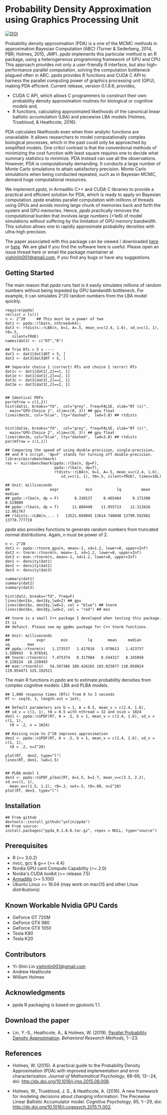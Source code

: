 # Probability Density Approximation using Graphics Processing Unit 

[![DOI](https://zenodo.org/badge/95934306.svg)](https://zenodo.org/badge/latestdoi/95934306)

Probability density approximation (PDA) is a one of the MCMC methods in approximation Bayesian Computation (ABC) (Turner & Sederberg, 2014, PBR; Holmes, 2015, JMP). _ppda_ implements this particular method is an R package, using a heterogeneous programming framework of GPU and CPU. This approach provides not only a user-friendly R interface, but also high-performance parallel computation, solving the computation bottleneck plagued often in ABC.  _ppda_ provides R functions and CUDA C API to harness the parallel computing power of graphics processing unit (GPU), making PDA efficient. Current release, version 0.1.8.6, 
provides,

  * CUDA C API, which allows C programmers to construct their own 
  probability density approximation routines for biological or cognitive 
  models and,
  * R functions, calculating approximated likelihoods of the canonical linear 
  ballistic accumulation (LBA) and piecewise LBA models 
  (Holmes, Trueblood, & Heathcote, 2016).  

PDA calculates likelihoods even when their analytic functions are 
unavailable.  It allows researchers to model computationally complex 
biological processes, which in the past could only be approached by simplified 
models. One criticl contrast is that the conventional methods of  
minimizing the cost function with least square requires one to decide what 
summary statistics to minimize. PDA instead can use all the observations. 
However, PDA is computationally demanding.  It conducts a large number 
of Monte Carlo simulations to attain satisfactory precision. Monte Carlo 
simulations when being conducted repeated, such as in Bayesian MCMC, demand 
huge computational resources. 

We implement _ppda_, in Armadillo C++ and CUDA C libraries to provide
a practical and efficient solution for PDA, which is ready to apply on 
Bayesian computation. _ppda_ enables parallel computation with millions of
threads using GPUs and avoids moving large chunk of memories back and forth 
the system and GPU memories. Hence, _ppda_ practically removes the computational
burden that involves large numbers (>1e6) of model simulations without 
suffering by the limitation of GPU memory bandwidth. This solution allows one to
rapidly approximate probability densities with ultra-high precision.

The paper associated with this package can be viewed / downloaded 
[here](http://link.springer.com/article/10.3758/s13428-018-1153-1) or [here](https://rdcu.be/bPYrT). We are glad if you find the software here is 
useful.  Please open an issue thread here or email the package maintainer at <yishinlin001@gmail.com>, if you find any bugs or have any suggestions.  

## Getting Started

The main reason that _ppda_ runs fast is it easily simulates millions of 
random numbers without being impeded by GPU bandwidth bottleneck. For example, 
it can simulates 2^20 random numbers from the LBA model quickly. 

```
require(ppda)
rm(list = ls())
n <- 2^20     ## This must be a power of two
dat1 <- ppda::rlba(n, nthread=64);  
dat3 <- rtdists::rLBA(n, b=1, A=.5, mean_v=c(2.4, 1.6), sd_v=c(1, 1), t0=.5, 
   silent=TRUE)
names(dat3) <- c("RT","R")

## Trim RTs > 5 s ----
dat1 <- dat1[dat1$RT < 5, ]
dat3 <- dat3[dat3$RT < 5, ]

## Separate choice 1 (correct) RTs and choice 2 (error) RTs
dat1c <- dat1[dat1[,2]==1, 1]
dat1e <- dat1[dat1[,2]==2, 1]
dat3c <- dat3[dat3[,2]==1, 1]
dat3e <- dat3[dat3[,2]==2, 1]


## Identical PDFs
par(mfrow = c(1,2))
hist(dat1c, breaks="fd",  col="grey", freq=FALSE, xlab="RT (s)", 
  main="GPU-Choice 1", xlim=c(0, 3)) ## gpu float
lines(den3c, col="blue", lty="dashed",  lwd=3.0) ## rtdists


hist(dat1e, breaks="fd",  col="grey", freq=FALSE, xlab="RT (s)", 
  main="GPU-Choice 2", xlim=c(0, 3)) ## gpu float
lines(den3e, col="blue", lty="dashed",  lwd=3.0) ## rtdists
par(mfrow = c(1,1))

## Comparing the speed of using double-precision, single-precision, 
## and R's script. 'dp=F' stands for turning off double-precision. 
library(microbenchmark)
res <- microbenchmark(ppda::rlba(n, dp=F),
                      ppda::rlba(n, dp=T),
                      rtdists::rLBA(n, b=1, A=.5, mean_v=c(2.4, 1.6), 
                         sd_v=c(1, 1), t0=.5, silent=TRUE), times=10L)

## Unit: milliseconds
##                  expr            min           lq         mean       median    
## ppda::rlba(n, dp = F)       8.310137     8.465464     9.171308     8.529089     
## ppda::rlba(n, dp = T)      11.860449    11.955713    12.313426    12.061767    
## rtdists::rLBA(n,... )   13521.669045 13614.740048 13799.592982 13770.777719 

```

_ppda_ also provides functions to generate random numbers from truncated normal 
distributions. Again, _n_ must be power of 2.


```
n <- 2^20
dat1 <- ppda::rtnorm_gpu(n, mean=-1, sd=1.2, lower=0, upper=Inf)
dat2 <- tnorm::rtnorm(n, mean=-1, sd=1.2, lower=0, upper=Inf)
dat3 <- msm::rtnorm(n, mean=-1, sd=1.2, lower=0, upper=Inf)
den1 <- density(dat1)
den2 <- density(dat2)
den3 <- density(dat3)

summary(dat1)
summary(dat2)
summary(dat3)

hist(dat2, breaks="fd", freq=F)
lines(den1$x, den1$y,lwd=2) ## gpu
lines(den2$x, den2$y,lwd=2, col = "blue") ## tnorm
lines(den3$x, den3$y,lwd=2, col = "red") ## msn

## tnorm is a small C++ package I developed when testing this package. It is
## defunct. Please see my ggdmc package for C++ tnorm functions.

## Unit: milliseconds
##            expr       min         lq       mean     median         uq        max
## ppda::rtnorm(n)   1.173537   1.417016   1.978613   1.423757   1.580943   6.976541
## tnorm::rtnorm(n)  7.475374   8.317984   8.544317   8.345958   9.120224  10.220493
## msm::rtnorm(n)   54.597366 109.426265 103.025877 110.050924 119.054471 125.192521

```

The main R functions in _ppda_ are to estimate probability densities from 
complex cognitive models: LBA and PLBA models.

```
## 1,000 response times (RTs) from 0 to 3 seconds 
RT <- seq(0, 3, length.out = 1e3);

## Default parameters are b = 1, A = 0.5, mean_v = c(2.4, 1.6),
## sd_v = c(1, 1), t0 = 0.5 with nthread = 32 and nsim = 1024 
den1 <- ppda::n1PDF(RT, A = .5, b = 1, mean_v = c(2.4, 1.6), sd_v = c(1, 1),
  t0 = .2, n = 1024)

## Raising nsim to 2^20 improves approximation
den2 <- ppda::n1PDF(RT, A = .5, b = 1, mean_v = c(2.4, 1.6), sd_v = c(1, 1),
  t0 = .2, n=2^20)

plot(RT,  den2, type="l")
lines(RT, den1, lwd=1.5)


## PLBA model 1
den3 <- ppda::n1PDF_plba1(RT, A=1.5, b=2.7, mean_v=c(3.3, 2.2), sd_v=c(1, 1),
  mean_w=c(1.5, 1.2), rD=.3, swt=.5, t0=.08, n=2^20)
plot(RT, den3, type="l")

```


## Installation 

```
## From github
devtools::install_github("yxlin/ppda")
## From source: 
install.packages("ppda_0.1.8.6.tar.gz", repos = NULL, type="source")
```

## Prerequisites
 - R (>= 3.0.2)
 - nvcc, gcc & g++ (>= 4.4)
 - Nvidia GPU card Compute Capability (>= 2.0)
 - Nvidia's CUDA toolkit (>= release 7.5)
 - [Armadillo](http://arma.sourceforge.net/download.html) (>= 5.100)
 - Ubuntu Linux >= 16.04 (may work on macOS and other Linux distributions)

## Known Workable Nvidia GPU Cards
 - GeForce GT 720M
 - GeForce GTX 980
 - GeForce GTX 1050
 - Tesla K80
 - Tesla K20
 
## Contributors
- Yi-Shin Lin <yishinlin001@gmail.com> 
- Andrew Heathcote 
- William Holmes 

## Acknowledgments
* ppda R packaging is based on gputools 1.1.

## Download the paper 
* Lin, Y.-S., Heathcote, A., & Holmes, W. (2019). [Parallel
Probability Density Approximation](https://rdcu.be/bPYrT). _Behavioral Research Methods_, 1--23. 

## References
* Holmes, W. (2015). A practical guide to the Probability Density
Approximation (PDA) with improved implementation and error characterization.
_Journal of Mathematical Psychology_, 68-69, 13--24,
doi: http://dx.doi.org/10.1016/j.jmp.2015.08.006.

* Holmes, W., Trueblood, J. S., & Heathcote, A. (2016). A new framework for 
modeling decisions about changing information: The Piecewise Linear Ballistic 
Accumulator model. _Cognitive Psychology_, 85, 1--29, 
doi: http://dx.doi.org/10.1016/j.cogpsych.2015.11.002.
